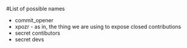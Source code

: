 #List of possible names

* commit_opener
* xpozr - as in, the thing we are using to expose closed contributions
* secret contibutors
* secret devs
